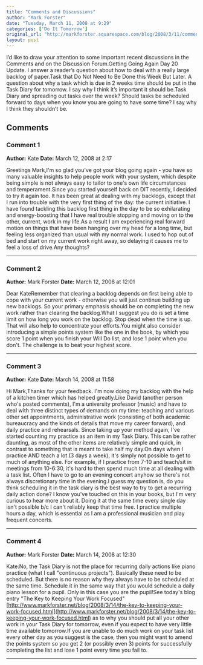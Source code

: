 ```yaml
---
title: "Comments and Discussions"
author: "Mark Forster"
date: "Tuesday, March 11, 2008 at 9:29"
categories: ['Do It Tomorrow']
original_url: "http://markforster.squarespace.com/blog/2008/3/11/comments-and-discussions.html"
layout: post
---
```


I’d like to draw your attention to some important recent discussions in the Comments and on the Discussion Forum.Getting Going Again Day 20 Update. I answer a reader’s question about how to deal with a really large backlog of paper.Task that Do Not Need to Be Done this Week But Later. A question about why a task which is due in 2 weeks time should be put in the Task Diary for tomorrow. I say why I think it’s important it should be.Task Diary and spreading out tasks over the week? Should tasks be scheduled forward to days when you know you are going to have some time? I say why I think they shouldn’t be.

## Comments

### Comment 1
**Author:** Kate
**Date:** March 12, 2008 at 2:17

Greetings Mark,I'm so glad you've got your blog going again - you have so many valuable insights to help people work with your system, which despite being simple is not always easy to tailor to one's own life circumstances and temperament.Since you started yourself back on DIT recently, I decided to try it again too. It has been great at dealing with my backlogs, except that I run into trouble with the very first thing of the day: the current initiative. I have found tackling this backlog first thing in the day to be so exhilarating and energy-boosting that I have real trouble stopping and moving on to the other, current, work in my life.As a result I am experiencing real forward motion on things that have been hanging over my head for a long time, but feeling less organized than usual with my normal work. I used to hop out of bed and start on my current work right away, so delaying it causes me to feel a loss of drive.Any thoughts?

---

### Comment 2
**Author:** Mark Forster
**Date:** March 12, 2008 at 12:01

Dear KateRemember that clearing a backlog depends on first being able to cope with your current work - otherwise you will just continue building up new backlogs. So your primary emphasis should be on completing the new work rather than clearing the backlog.What I suggest you do is set a time limit on how long you work on the backlog. Stop dead when the time is up. That will also help to concentrate your efforts.You might also consider introducing a simple points system like the one in the book, by which you score 1 point when you finish your Will Do list, and lose 1 point when you don't. The challenge is to beat your highest score.

---

### Comment 3
**Author:** Kate
**Date:** March 14, 2008 at 11:58

Hi Mark,Thanks for your feedback. I'm now doing my backlog with the help of a kitchen timer which has helped greatly.Like David (another person who's posted comments), I'm a university professor (music) and have to deal with three distinct types of demands on my time: teaching and various other set appointments, administrative work (consisting of both academic bureaucracy and the kinds of details that move my career forward), and daily practice and rehearsals. Since taking up your method again, I've started counting my practice as an item in my Task Diary. This can be rather daunting, as most of the other items are relatively simple and quick, in contrast to something that is meant to take half my day.On days when I practice AND teach a lot (3 days a week), it's simply not possible to get to much of anything else. For example, if I practice from 7-10 and teach/sit in meetings from 10-6:30, it's hard to then spend much time at all dealing with a task list. Often I have to go to an evening concert anyhow so there's not always discretionary time in the evening.I guess my question is, do you think scheduling it in the task diary is the best way to try to get a recurring daily action done? I know you've touched on this in your books, but I'm very curious to hear more about it. Doing it at the same time every single day isn't possible b/c I can't reliably keep that time free. I practice multiple hours a day, which is essential as I am a professional musician and play frequent concerts.

---

### Comment 4
**Author:** Mark Forster
**Date:** March 14, 2008 at 12:30

Kate:No, the Task Diary is not the place for recurring daily actions like piano practice (what I call "continuous projects"). Basically these need to be scheduled. But there is no reason why they always have to be scheduled at the same time. Schedule it in the same way that you would schedule a daily piano lesson for a pupil. Only in this case you are the pupil!See today's blog entry "The Key to Keeping Your Work Focused" [http://www.markforster.net/blog/2008/3/14/the-key-to-keeping-your-work-focused.html](http://www.markforster.net/blog/2008/3/14/the-key-to-keeping-your-work-focused.html) as to why you should put all your other work in your Task Diary for tomorrow, even if you expect to have very little time available tomorrow.If you are unable to do much work on your task list every other day as you suggest is the case, then you might want to amend the points system so you get 2 (or possibly even 3) points for successfully completing the list and lose 1 point every time you fail to.

---
